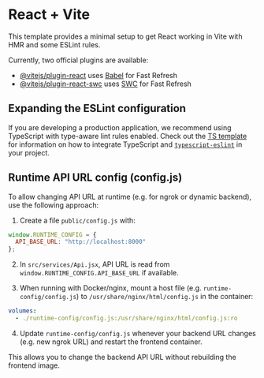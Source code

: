 # React + Vite

This template provides a minimal setup to get React working in Vite with HMR and some ESLint rules.

Currently, two official plugins are available:

- [@vitejs/plugin-react](https://github.com/vitejs/vite-plugin-react/blob/main/packages/plugin-react) uses [Babel](https://babeljs.io/) for Fast Refresh
- [@vitejs/plugin-react-swc](https://github.com/vitejs/vite-plugin-react/blob/main/packages/plugin-react-swc) uses [SWC](https://swc.rs/) for Fast Refresh

## Expanding the ESLint configuration

If you are developing a production application, we recommend using TypeScript with type-aware lint rules enabled. Check out the [TS template](https://github.com/vitejs/vite/tree/main/packages/create-vite/template-react-ts) for information on how to integrate TypeScript and [`typescript-eslint`](https://typescript-eslint.io) in your project.

## Runtime API URL config (config.js)

To allow changing API URL at runtime (e.g. for ngrok or dynamic backend), use the following approach:

1. Create a file `public/config.js` with:

```js
window.RUNTIME_CONFIG = {
  API_BASE_URL: "http://localhost:8000"
};
```

2. In `src/services/Api.jsx`, API URL is read from `window.RUNTIME_CONFIG.API_BASE_URL` if available.

3. When running with Docker/nginx, mount a host file (e.g. `runtime-config/config.js`) to `/usr/share/nginx/html/config.js` in the container:

```yaml
volumes:
  - ./runtime-config/config.js:/usr/share/nginx/html/config.js:ro
```

4. Update `runtime-config/config.js` whenever your backend URL changes (e.g. new ngrok URL) and restart the frontend container.

This allows you to change the backend API URL without rebuilding the frontend image.
